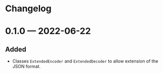 # Changelog

<!--scriv-insert-here-->

<a id='changelog-0.1.0'></a>
# 0.1.0 — 2022-06-22

## Added

- Classes `ExtendedEncoder` and `ExtendedDecoder` to allow extension of the JSON format.
<!--scriv-end-here-->
